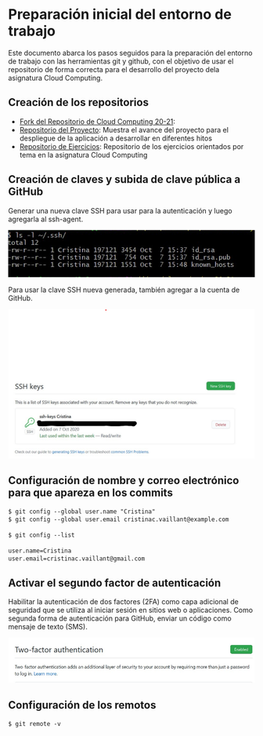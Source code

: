 # Preparación inicial del entorno de trabajo  

Este documento abarca los pasos seguidos para la preparación del entorno de trabajo con las herramientas git y github, con el objetivo de usar el repositorio de forma correcta para el desarrollo del proyecto dela asignatura Cloud Computing.


## Creación de los repositorios

- [Fork del Repositorio de Cloud Computing 20-21](https://github.com/ccvaillant1992/CC-20-21):  
- [Repositorio del Proyecto](https://github.com/ccvaillant1992/CC-20-21-Proyecto): Muestra el avance del proyecto para el despliegue de la aplicación a desarrollar en diferentes hitos  
- [Repositorio de Ejercicios](): Repositorio de los ejercicios orientados por tema en la asignatura Cloud Computing 

## Creación de claves y subida de clave pública a GitHub

Generar una nueva clave SSH para usar para la autenticación y luego agregarla al ssh-agent.

![keys](./img/keys.png)

Para usar la clave SSH nueva generada, también agregar a la cuenta de GitHub.

![addKeys](./img/addkeys.png)

## Configuración de nombre y correo electrónico para que apareza en los commits

```
$ git config --global user.name "Cristina"
$ git config --global user.email cristinac.vaillant@example.com

$ git config --list

user.name=Cristina
user.email=cristinac.vaillant@gmail.com

```

## Activar el segundo factor de autenticación

Habilitar la autenticación de dos factores (2FA) como capa adicional de seguridad que se utiliza al iniciar sesión en sitios web o aplicaciones. 
Como segunda forma de autenticación para GitHub, enviar un código como mensaje de texto (SMS). 

![auth](./img/auth.png)

## Configuración de los remotos

```
$ git remote -v

```
